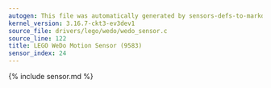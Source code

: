 ```yaml
---
autogen: This file was automatically generated by sensors-defs-to-markdown.py
kernel_version: 3.16.7-ckt3-ev3dev1
source_file: drivers/lego/wedo/wedo_sensor.c
source_line: 122
title: LEGO WeDo Motion Sensor (9583)
sensor_index: 24
---
```


{% include sensor.md %}
